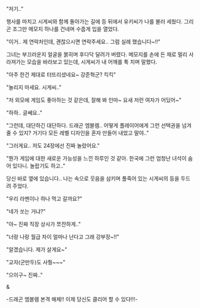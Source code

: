 "저기.."

행사를 마치고 시게씨와 함께 돌아가는 길에 등 뒤에서 유키씨가 나를 불러 세웠다. 그리곤 조그만 메모지 하나를 건네며 수줍게 입을 열었다.

"이거.. 제 연락처인데, 괜찮으시면 연락주세요.. 그럼 실례 했습니다~!!"

그녀는 부끄러운지 얼굴을 붉히며 후다닥 달려가 버렸다. 메모지를 손에 든 채로 멀리 사라져가는 모습을 바라보고 있는데, 시게씨가 내 어깨를 툭 치며 말했다.

"아주 한건 제대로 터뜨리셨네요~ 강준혁군? 킥킥"

"놀리지 마세요. 시게씨.."

"저 외모에 게임도 좋아하는 것 같은데, 잘해 봐 인마~ 요새 저런 여자가 어딨어~"

"하하.. 글쎄요.."

"그런데, 대단하긴 대단하다. 드래곤 엠블렘.. 어떻게 플레이어에게 그런 선택권을 넘겨줄 수 있지? 거기다 모든 레벨 디자인을 혼자 만들어 내었고 말야.."

"그러게요.. 저도 24장에선 진짜 놀랐어요."

"뭔가 게임에 대한 새로운 가능성을 느낀 하루인 것 같아. 한국에 그런 엄청난 녀석이 숨어 있다니. 놀랍기도 하고.."

당신 바로 옆에 있습니다.. 나는 속으로 웃음을 삼키며 풀죽어 있는 시게씨의 등을 두드려 주었다.

"우리 라멘이나 하나 먹고 갈까요?"

"네가 쏘는 거냐?"

"아~ 진짜 직장 상사가 쪼잔하게.."

"너랑 나랑 월급 차이 얼마나 난다고 그래 강부장~!!"

"알겠습니다. 제가 살게요~"

"교자(군만두)도 사줭~~~"

"으이구~ 진짜.."

&

-드래곤 엠블렘 본격 해체!! 이제 당신도 클리어 할 수 있다!!!-